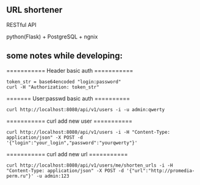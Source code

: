 ## URL shortener 

RESTful API 

python(Flask) + PostgreSQL + ngnix

## some notes while developing:

=========== Header basic auth ===========

    token_str = base64encoded "login:password"
    curl -H "Authorization: token_str"

======= User:passwd basic auth ==========

    curl http://localhost:8080/api/v1/users -i -u admin:qwerty
        
=========== curl add new user ===========

    curl http://localhost:8080/api/v1/users -i -H "Content-Type: application/json" -X POST -d '{"login":"your_login","password":"yourqwerty"}'

=========== curl add new url  ===========

    curl http://localhost:8080/api/v1/users/me/shorten_urls -i -H "Content-Type: application/json" -X POST -d '{"url":"http://promedia-perm.ru"}' -u admin:123
